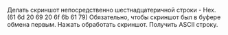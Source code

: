 Делать скриншот непосредственно шестнадцатеричной строки - Hex. (61 6d 20 69 20 6f 6b 61 79)
Обязательно, чтобы скриншот был в буфере обмена первым.
Нажать обработать скриншот.
Получить ASCII строку.
